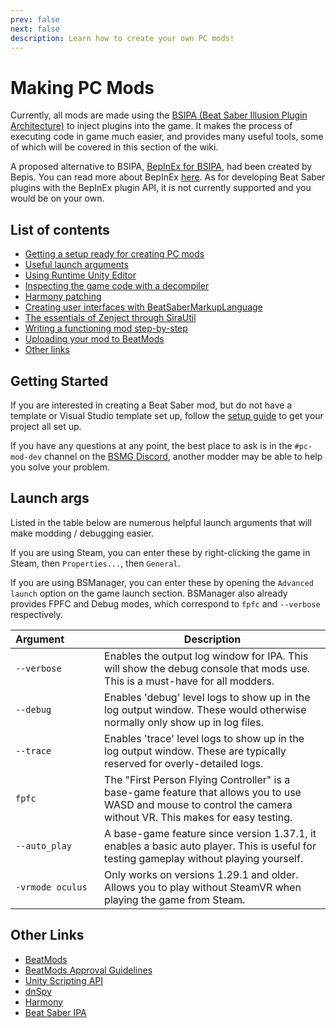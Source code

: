 ```yaml
---
prev: false
next: false
description: Learn how to create your own PC mods!
---
```


# Making PC Mods

Currently, all mods are made using the
[BSIPA (Beat Saber Illusion Plugin Architecture)](https://github.com/nike4613/BeatSaber-IPA-Reloaded/)
to inject plugins into the game. It makes the process of executing code in game much easier, and provides many useful
tools, some of which will be covered in this section of the wiki.

A proposed alternative to BSIPA, [BepInEx for BSIPA](https://github.com/BepInEx/BepInEx.BSIPA.Loader),
had been created by Bepis. You can read more about BepInEx [here](https://github.com/BepInEx/BepInEx). As for developing
Beat Saber plugins with the BepInEx plugin API, it is not currently supported and you would be on your own.

## List of contents

- [Getting a setup ready for creating PC mods](#getting-started)
- [Useful launch arguments](#launch-args)
- [Using Runtime Unity Editor](./rue.md)
- [Inspecting the game code with a decompiler](./decompiling.md)
- [Harmony patching](./harmony-patching.md)
- [Creating user interfaces with BeatSaberMarkupLanguage](./bsml.md)
- [The essentials of Zenject through SiraUtil](./zenject.md)
- [Writing a functioning mod step-by-step](./full-mod-guide.md)
- [Uploading your mod to BeatMods](./beatmods.md)
- [Other links](#other-links)

## Getting Started

If you are interested in creating a Beat Saber mod, but do not have a template or Visual Studio template set up,
follow the [setup guide](./setup.md) to get your project all set up.

If you have any questions at any point, the best place to ask is in the `#pc-mod-dev` channel on the
[BSMG Discord](https://discord.gg/beatsabermods), another modder may be able to help you solve your problem.

## Launch args

Listed in the table below are numerous helpful launch arguments that will make modding / debugging easier.

If you are using Steam, you can enter these by right-clicking the game in Steam, then `Properties...`, then `General`.

If you are using BSManager, you can enter these by opening the `Advanced launch` option on the game launch section.
BSManager also already provides FPFC and Debug modes, which correspond to `fpfc` and `--verbose` respectively.

<!-- markdownlint-disable MD013 -->

| Argument&emsp;&emsp;&emsp; | Description                                                                                                                                                      |
| -------------------------- | ---------------------------------------------------------------------------------------------------------------------------------------------------------------- |
| `--verbose`                | Enables the output log window for IPA. This will show the debug console that mods use. This is a must-have for all modders.                                      |
| `--debug`                  | Enables 'debug' level logs to show up in the log output window. These would otherwise normally only show up in log files.                                        |
| `--trace`                  | Enables 'trace' level logs to show up in the log output window. These are typically reserved for overly-detailed logs.                                           |
| `fpfc`                     | The "First Person Flying Controller" is a base-game feature that allows you to use WASD and mouse to control the camera without VR. This makes for easy testing. |
| `--auto_play`              | A base-game feature since version 1.37.1, it enables a basic auto player. This is useful for testing gameplay without playing yourself.                          |
| `-vrmode oculus`           | Only works on versions 1.29.1 and older. Allows you to play without SteamVR when playing the game from Steam.                                                    |

<!-- markdownlint-enable MD013 -->

## Other Links

- [BeatMods](https://beatmods.com)
- [BeatMods Approval Guidelines](https://docs.google.com/document/d/15RBVesZdS-U94AvesJ2DJqcnAtgh9E2PZOcbjrQle5Y/edit?usp=sharing)
- [Unity Scripting API](https://docs.unity3d.com/ScriptReference/index.html)
- [dnSpy](https://github.com/0xd4d/dnSpy)
- [Harmony](https://github.com/pardeike/Harmony)
- [Beat Saber IPA](https://nike4613.github.io/BeatSaber-IPA-Reloaded/)

